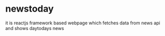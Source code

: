 # newstoday
it is reactjs framework based  webpage which fetches data from news api and shows daytodays news
